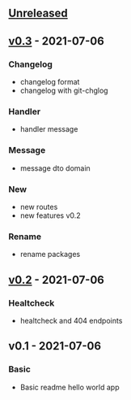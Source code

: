 <a name="unreleased"></a>
## [Unreleased]


<a name="v0.3"></a>
## [v0.3] - 2021-07-06
### Changelog
- changelog format
- changelog with git-chglog

### Handler
- handler message

### Message
- message dto domain

### New
- new routes
- new features v0.2

### Rename
- rename packages


<a name="v0.2"></a>
## [v0.2] - 2021-07-06
### Healtcheck
- healtcheck and 404 endpoints


<a name="v0.1"></a>
## v0.1 - 2021-07-06
### Basic
- Basic readme hello world app


[Unreleased]: https://github.com/dbgjerez/golang-k8s-helm-helloworld/compare/v0.3...HEAD
[v0.3]: https://github.com/dbgjerez/golang-k8s-helm-helloworld/compare/v0.2...v0.3
[v0.2]: https://github.com/dbgjerez/golang-k8s-helm-helloworld/compare/v0.1...v0.2
